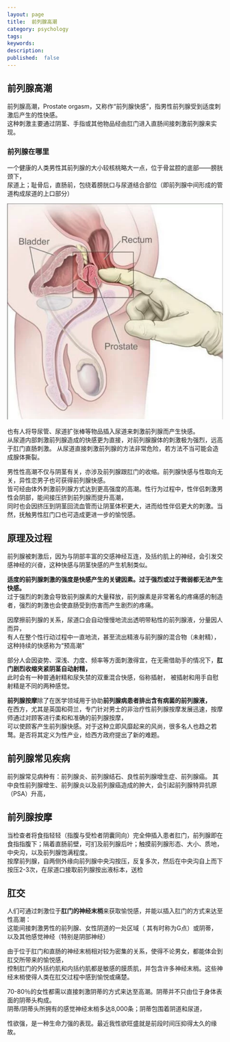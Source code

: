 ```yaml
---
layout: page
title:  前列腺高潮
category: psychology
tags:
keywords:
description:
published:  false
---
```


## 前列腺高潮
前列腺高潮，Prostate orgasm，又称作“前列腺快感”，指男性前列腺受到适度刺激后产生的性快感。  
这种刺激主要通过阴茎、手指或其他物品经由肛门进入直肠间接刺激前列腺来实现。

### 前列腺在哪里
一个健康的人类男性其前列腺的大小较核桃略大一点，位于骨盆腔的底部——膀胱颈下，  
尿道上；耻骨后，直肠前，包绕着膀胱口与尿道结合部位（即前列腺中间形成的管道构成尿道的上口部分）

![prostate_where](/img/psychology/prostate.png)

也有人将导尿管、尿道扩张棒等物品插入尿道来刺激前列腺而产生快感。  
从尿道内部刺激前列腺造成的快感更为直接，对前列腺腺体的刺激极为强烈，远高于肛门直肠刺激。 
从尿道直接刺激前列腺的方法非常危险，若方法不当可能会造成腺体撕裂。  

男性性高潮不仅与阴茎有关，亦涉及前列腺跟肛门的收缩。前列腺快感与性取向无关，异性恋男子也可获得前列腺快感。  
皆可经由体外刺激前列腺方式达到更高强度的高潮。性行为过程中，性伴侣刺激男性会阴部，能间接压挤到前列腺而提升高潮，  
同时也会因挤压到阴茎回流血管而让阴茎体积更大，进而给性伴侣更大的刺激。当然，抚触男性肛门口也可造成更进一步的愉悦感。  

## 原理及过程
前列腺被刺激后，因为与阴部丰富的交感神经互连，及括约肌上的神经，会引发交感神经的兴奋，这种快感与阴茎快感的产生机制类似。  

**适度的前列腺刺激的强度是快感产生的关键因素。过于强烈或过于微弱都无法产生快感。**  
过于强烈的刺激会导致前列腺素的大量释放，前列腺素是非常著名的疼痛感的制造者，强烈的刺激也会使直肠受到伤害而产生剧烈的疼痛。

因摩擦前列腺的关系，尿道口会自动慢慢地流出透明带粘性的前列腺液，分量因人而异，  
有人在整个性行动过程中一直地流，甚至流出精液与前列腺的混合物（未射精），这种持续的快感称为“预高潮”  

部分人会因姿势、深浅、力度、频率等方面刺激得宜，在无需借助手的情况下，**肛门剧烈收缩夹紧阴茎自动射精，**  
此时会有一种普通射精和尿失禁的双重混合快感，俗称插射， 被插射和用手自慰射精是不同的两种感觉。

**前列腺按摩**除了在医学领域用于协助**前列腺病患者排出含有病菌的前列腺液，**  
在西方，尤其是英国和荷兰，专门针对男士的非治疗性前列腺按摩发展迅速，按摩师通过对顾客进行柔和和准确的前列腺按摩，  
可以使顾客产生前列腺快感。对于这种立即风靡起来的风尚，很多名人也趋之若鹜。是否将其定义为性产业，给西方政府提出了新的难题。

## 前列腺常见疾病
前列腺常见病种有：前列腺炎、前列腺结石、良性前列腺增生症、前列腺癌。 其中良性前列腺增生、前列腺炎以及前列腺癌造成的肿大，会引起前列腺特异抗原（PSA）升高，
## 前列腺按摩
当检查者将食指轻轻（指腹与受检者阴囊同向）完全伸插入患者肛门，前列腺即在食指指腹下；隔着直肠前壁，可扪及前列腺后叶；触摸前列腺形态、大小、质地，中央沟，以及前列腺饱满程度。  
按摩前列腺，自两侧外缘向前列腺中央沟按压，反复多次，然后在中央沟自上而下按压2-3次，在尿道口接取前列腺按出液标本，送检

## 肛交
人们可通过刺激位于**肛门的神经末梢**来获取愉悦感，并能以插入肛门的方式来达至性高潮：  
这能间接刺激男性的前列腺、女性阴道的一处区域（ 其有时称为G点）或阴蒂，以及其他感觉神经（特别是阴部神经）

由于位于肛门和直肠的神经末梢相对较为密集的关系，使得不论男女，都能体会到肛交所带来的愉悦感，  
控制肛门的外括约肌和内括约肌都是敏感的膜质肌，并包含许多神经末梢。这些神经末梢使得人类在肛交过程中感到愉悦或痛楚。

70-80％的女性都需以直接刺激阴蒂的方式来达至高潮。阴蒂并不只由位于身体表面的阴蒂头构成。  
阴蒂/阴蒂头所拥有的感觉神经末梢多达8,000条；阴蒂包围着阴道和尿道，

性欲强，是一种生命力强的表现。最近我性欲旺盛就是前段时间压抑得太久的缘故。






